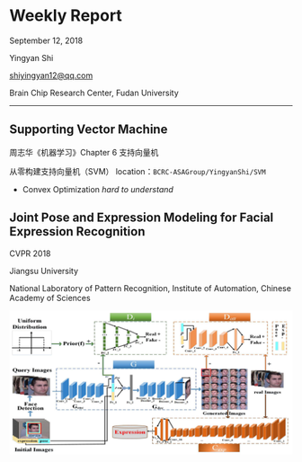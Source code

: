 # Weekly Report

September 12, 2018

Yingyan Shi

shiyingyan12@qq.com

Brain Chip Research Center, Fudan University

*****

## Supporting Vector Machine

周志华《机器学习》Chapter 6 支持向量机

从零构建支持向量机（SVM） location：`BCRC-ASAGroup/YingyanShi/SVM`

* Convex Optimization    *hard to understand*



## Joint Pose and Expression Modeling for Facial Expression Recognition

CVPR 2018

Jiangsu University

National Laboratory of Pattern Recognition, Institute of Automation, Chinese Academy of Sciences



![](images/1.png)